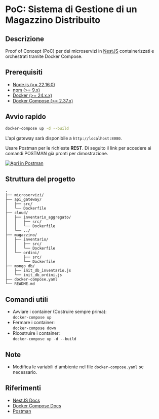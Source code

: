 # PoC: Sistema di Gestione di un Magazzino Distribuito

## Descrizione

Proof of Concept (PoC) per dei microservizi in [NestJS](https://nestjs.com/) containerizzati e orchestrati tramite Docker Compose.

## Prerequisiti
- [Node.js (>= 22.16.0)](https://nodejs.org/)
- [npm (>= 9.x)](https://www.npmjs.com/)
- [Docker (>= 24.x.x)](https://www.docker.com/get-started)
- [Docker Compose (>= 2.37.x)](https://docs.docker.com/compose/)

## Avvio rapido

```bash
docker-compose up -d --build
```

L'api gateway sarà disponibile a `http://localhost:8080`.

Usare Postman per le richieste **REST**.
Di seguito il link per accedere ai comandi POSTMAN già pronti per dimostrazione.

[![Apri in Postman](https://img.shields.io/badge/Postman-Open%20Collection-orange?logo=postman)](https://codealchemists.postman.co/workspace/PoC_CodeAlchemists~10c9175a-d937-4806-9c14-8c5f03f69cbd/collection/46314414-83b8ab06-bfd8-41d9-9d0e-7bc71eaf02e8?action=share&creator=46314414)

## Struttura del progetto

```
.
├── microservizi/
├── api_gateway/
│   ├── src/
│   └── Dockerfile
├── cloud/
│   ├── inventario_aggregato/
│   │   ├── src/
│   │   └── Dockerfile
│   └── ../
├── magazzino/
│   ├── inventario/
│   │   ├── src/
│   │   └── Dockerfile
│   └── ordini/
│       ├── src/
│       └── Dockerfile
├── mongo_db/
│   ├── init_db_inventario.js
│   └── init_db_ordini.js
├── docker-compose.yaml
└── README.md
```

## Comandi utili

- Avviare i container (Costruire sempre prima):  
    `docker-compose up`
- Fermare i container:  
    `docker-compose down`
- Ricostruire i container:  
    `docker-compose up -d --build`

## Note

- Modifica le variabili d'ambiente nel file `docker-compose.yaml` se necessario.

## Riferimenti

- [NestJS Docs](https://docs.nestjs.com/)
- [Docker Compose Docs](https://docs.docker.com/compose/)
- [Postman](https://www.postman.com/)